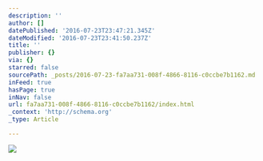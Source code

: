 ```yaml
---
description: ''
author: []
datePublished: '2016-07-23T23:47:21.345Z'
dateModified: '2016-07-23T23:41:50.237Z'
title: ''
publisher: {}
via: {}
starred: false
sourcePath: _posts/2016-07-23-fa7aa731-008f-4866-8116-c0ccbe7b1162.md
inFeed: true
hasPage: true
inNav: false
url: fa7aa731-008f-4866-8116-c0ccbe7b1162/index.html
_context: 'http://schema.org'
_type: Article

---
```

![](https://the-grid-user-content.s3-us-west-2.amazonaws.com/992fd61d-18e5-43ec-9113-9194ad912534.jpg)